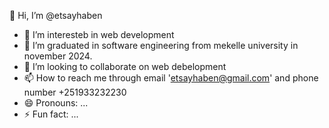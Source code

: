  👋 Hi, I’m @etsayhaben
- 👀 I’m interesteb in web development
- 🌱 I’m graduated in software engineering from mekelle university in november 2024.
- 💞️ I’m looking to collaborate on web debelopment
- 📫 How to reach me  through email 'etsayhaben@gmail.com' and phone number +251933232230
- 😄 Pronouns: ...
- ⚡ Fun fact: ...

<!---
etsayhaben/etsayhaben is a ✨ special ✨ repository because its `README.md` (this file) appears on your GitHub profile.
You can click the Preview link to take a look at your changes.
--->

